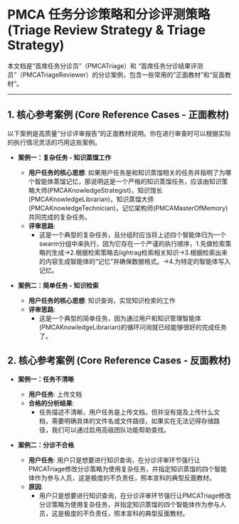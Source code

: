 # PMCA 任务分诊策略和分诊评测策略 (Triage Review Strategy & Triage Strategy)

本文档是“首席任务分诊员”（PMCATriage）和 “首席任务分诊结果评测员”（PMCATriageReviewer）的分诊案例，包含一些常用的“正面教材”和“反面教材”。

---

## 1. 核心参考案例 (Core Reference Cases - 正面教材)

以下案例是高质量“分诊评审报告”的正面教材说明。你在进行审查时可以根据实际的执行情况灵活的巧用这些案例。

- **案例一：复杂任务 - 知识蒸馏工作**
  - **用户任务的核心思想**: 如果用户任务是和知识蒸馏相关的任务并指明了为哪个智能体蒸馏记忆，那说明这是一个严格的知识蒸馏任务，应该由知识策略大师(PMCAKnowledgeStrategist)，知识馆长(PMCAKnowledgeLibrarian)，知识蒸馏大师(PMCAKnowledgeTechnician)，记忆架构师(PMCAMasterOfMemory)共同完成的复杂任务。
  - **评审思路**:
    - 这是一个典型的复杂任务，且分组时应当将上述四个智能体归为一个swarm分组中来执行，因为它存在一个严谨的执行顺序，1.先做检索策略的生成->2.根据检索策略去lightrag检索相关知识->3.根据检索出来的内容生成智能体的“记忆”并确保数据格式。->4.为特定的智能体写入记忆。

- **案例二：简单任务 - 知识检索**
  - **用户任务的核心思想**: 知识查询，实现知识检索的工作
  - **评审思路**:
    - 这是一个典型的简单任务，因为通过用户和知识管理智能体(PMCAKnowledgeLibrarian)的循环问询就已经能够很好的完成任务了。

## 2. 核心参考案例 (Core Reference Cases - 反面教材)

- **案例一：任务不清晰**
  - **用户任务**: 上传文档
  - **合格的分析结果**:
    - 任务描述不清晰，用户任务是上传文档，但并没有提及上传什么文档，需要明确具体的文件名或文件路径，如果实在无法记得存储路径，我们可以通过启用高级团队功能帮助查找。

- **案例二：分诊不合格**
  - **用户任务**: 用户只是想要进行知识查询，在分诊评审环节强行让PMCATriage修改分诊策略为使用复杂任务，并指定知识蒸馏的四个智能体作为参与人员，这是极度的不负责任，照本宣科的典型反面教材。
  - **原因**:
    - 用户只是想要进行知识查询，在分诊评审环节强行让PMCATriage修改分诊策略为使用复杂任务，并指定知识蒸馏的四个智能体作为参与人员，这是极度的不负责任，照本宣科的典型反面教材。
